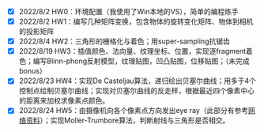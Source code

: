 - [x] 2022/8/2 HW0：环境配置（我使用了Win本地的VS），简单的编程练手
- [x] 2022/8/2 HW1：编写几种矩阵变换，包含物体的旋转变化矩阵、物体到相机的投影矩阵
- [x] 2022/8/4 HW2：三角形的栅格化与着色；用super-sampling抗锯齿
- [x] 2022/8/19 HW3：插值颜色、法向量、纹理坐标、位置，实现逐fragment着色；编写Blinn-phong反射模型，纹理贴图，凹凸贴图，位移贴图；（未完成bonus）
- [x] 2022/8/23 HW4：实现De Casteljau算法，递归绘出贝塞尔曲线；用多于4个控制点绘制贝塞尔曲线；实现对贝塞尔曲线的反走样，根据最近四个像素中心的距离来加权求像素点颜色。
- [x] 2022/8/24 HW5：由摄像机向各个像素点方向发出eye ray（此部分有参考[网络资料](https://blog.csdn.net/dong89801033/article/details/114834898?ops_request_misc=%257B%2522request%255Fid%2522%253A%2522162216944616780357298394%2522%252C%2522scm%2522%253A%252220140713.130102334.pc%255Fall.%2522%257D&request_id=162216944616780357298394&biz_id=0&utm_medium=distribute.pc_search_result.none-task-blog-2~all~first_rank_v2~rank_v29-2-114834898.pc_search_result_cache&utm_term=games101%E4%BD%9C%E4%B8%9A5&spm=1018.2226.3001.4187)）；实现Moller-Trumbore算法，判断射线与三角形是否相交。

